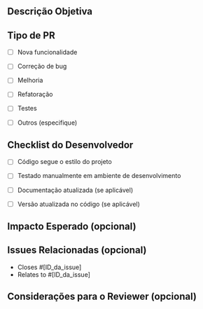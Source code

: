 ## Descrição Objetiva
<!-- Descreva de forma clara e objetiva o que essa PR faz, incluindo novas funcionalidades, correções ou melhorias. -->


## Tipo de PR
- [ ] Nova funcionalidade
- [ ] Correção de bug
- [ ] Melhoria
- [ ] Refatoração
- [ ] Testes
- [ ] Outros (especifique)


## Checklist do Desenvolvedor
- [ ] Código segue o estilo do projeto
- [ ] Testado manualmente em ambiente de desenvolvimento
- [ ] Documentação atualizada (se aplicável)
- [ ] Versão atualizada no código (se aplicável)


## Impacto Esperado (opcional)
<!-- Descreva o impacto esperado com essa PR, caso seja relevante. -->


## Issues Relacionadas (opcional)
- Closes #[ID_da_issue]
- Relates to #[ID_da_issue]

## Considerações para o Reviewer (opcional)
<!-- Adicione pontos específicos que podem ajudar na revisão, caso necessário. -->

